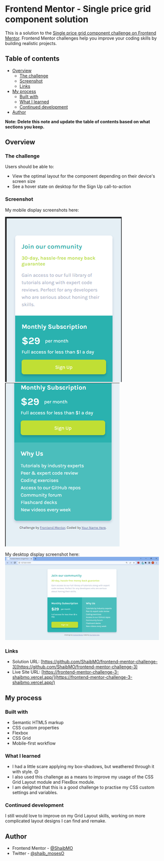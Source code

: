 # Frontend Mentor - Single price grid component solution

This is a solution to the [Single price grid component challenge on Frontend Mentor](https://www.frontendmentor.io/challenges/single-price-grid-component-5ce41129d0ff452fec5abbbc). Frontend Mentor challenges help you improve your coding skills by building realistic projects.

## Table of contents

- [Overview](#overview)
  - [The challenge](#the-challenge)
  - [Screenshot](#screenshot)
  - [Links](#links)
- [My process](#my-process)
  - [Built with](#built-with)
  - [What I learned](#what-i-learned)
  - [Continued development](#continued-development)
- [Author](#author)

**Note: Delete this note and update the table of contents based on what sections you keep.**

## Overview

### The challenge

Users should be able to:

- View the optimal layout for the component depending on their device's screen size
- See a hover state on desktop for the Sign Up call-to-action

### Screenshot

My mobile display screenshots here:

![](screenshots/mobile-1.png)
![](screenshots/mobile-2.png)

My desktop display screenshot here:
![](screenshots/desktop.png)

### Links

- Solution URL: [https://github.com/ShaibMO/frontend-mentor-challenge-3](https://github.com/ShaibMO/frontend-mentor-challenge-3)
- Live Site URL: [https://frontend-mentor-challenge-3-shaibmo.vercel.app/](https://frontend-mentor-challenge-3-shaibmo.vercel.app/)

## My process

### Built with

- Semantic HTML5 markup
- CSS custom properties
- Flexbox
- CSS Grid
- Mobile-first workflow

### What I learned

- I had a little scare applying my box-shadows, but weathered through it with style. 😊
- I also used this challenge as a means to improve my usage of the CSS Grid Layout module and FlexBox module.
- I am delighted that this is a good challenge to practise my CSS custom settings and variables.

### Continued development

I still would love to improve on my Grid Layout skills, working on more complicated layout designs I can find and remake.

## Author

- Frontend Mentor - [@ShaibMO](https://www.frontendmentor.io/profile/ShaibMO)
- Twitter - [@shaib_mosesO](https://www.twitter.com/shaib_mosesO)
